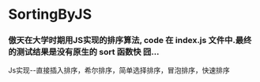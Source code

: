 # SortingByJS

### 傲天在大学时期用JS实现的排序算法, code 在 index.js 文件中.最终的测试结果是没有原生的  sort 函数快 囧...
Js实现--直接插入排序，希尔排序，简单选择排序，冒泡排序，快速排序
